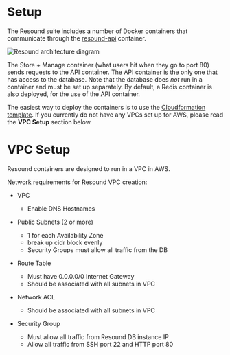 # Setup

The Resound suite includes a number of Docker containers that communicate through the [resound-api](https://github.com/ProjectResound/resound-api) container.

![Resound architecture diagram](assets/architecture.png)

The Store + Manage container (what users hit when they go to port 80) sends requests to the API container.  The API container is the only one that has access to the database. Note that the database does *not* run in a container and must be set up separately. By default, a Redis container is also deployed, for the use of the API container.

The easiest way to deploy the containers is to use the [Cloudformation template](cloudformation/README.md). If you currently do not have any VPCs set up for AWS, please read the **VPC Setup** section below.


# VPC Setup
Resound containers are designed to run in a VPC in AWS.

Network requirements for Resound VPC creation:

* VPC
    * Enable DNS Hostnames

* Public Subnets (2 or more)
    * 1 for each Availability Zone
    * break up cidr block evenly
    * Security Groups must allow all traffic from the DB

* Route Table
    * Must have 0.0.0.0/0 Internet Gateway
    * Should be associated with all subnets in VPC

* Network ACL
    * Should be associated with all subnets in VPC

* Security Group
    * Must allow all traffic from Resound DB instance IP
    * Allow all traffic from SSH port 22 and HTTP port 80
